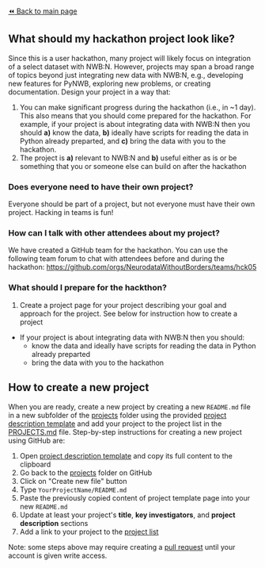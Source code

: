 [:rewind: Back to main page](../README.md)

## What should my hackathon project look like?

Since this is a user hackathon, many project will likely focus on integration of a select dataset with NWB:N. However, projects may span a broad range of topics beyond just integrating new data with NWB:N, e.g., developing new features for PyNWB, exploring new problems, or creating documentation. Design your project in a way that:
  1. You can make significant progress during the hackathon (i.e., in ~1 day). This also means that you should come prepared for the hackathon. For example, if your project is about integrating data with NWB:N then you should **a)** know the data, **b)** ideally have scripts for reading the data in Python already preparted, and **c)** bring the data with you to the hackathon.
  1. The project is **a)** relevant to NWB:N and **b)** useful either as is or be something that you or someone else can build on after the hackathon 
  
### Does everyone need to have their own project?

Everyone should be part of a project, but not everyone must have their own project. Hacking in teams is fun!

### How can I talk with other attendees about my project?

We have created a GitHub team for the hackathon. You can use the following team forum to chat with attendees before and during the hackathon:  https://github.com/orgs/NeurodataWithoutBorders/teams/hck05

### What should I prepare for the hackthon?

1. Create a project page for your project describing your goal and approach for the project. See below for instruction how to create a project


* If your project is about integrating data with NWB:N then you should:
  * know the data and ideally have scripts for reading the data in Python already preparted 
  * bring the data with you to the hackathon  

## How to create a new project

When you are ready, create a new project by creating a new `README.md` file in a new subfolder of the [projects](.) folder using the provided [project description template][project-description-template] and add your project to the project list in the [PROJECTS.md](PROJECTS.md) file. Step-by-step instructions for creating a new project using GitHub are:

1. Open [project description template][project-description-template] and copy its full content to the clipboard
1. Go back to the [projects](https://github.com/NeurodataWithoutBorders/nwb_hackathons/tree/master/HCK05_2018_Berkeley/projects) folder on GitHub
1. Click on "Create new file" button
1. Type `YourProjectName/README.md`
1. Paste the previously copied content of project template page into your new `README.md`
1. Update at least your project's **title**, **key investigators**, and **project description** sections
1. Add a link to your project to the [project list](PROJECTS.md)

Note: some steps above may require creating a [pull request](https://help.github.com/articles/creating-a-pull-request/) until your account is given write access.

[project-description-template]: https://raw.githubusercontent.com/NeurodataWithoutBorders/nwb_hackathons/master/HCK05_2018_Berkeley/projects/template/README.md

